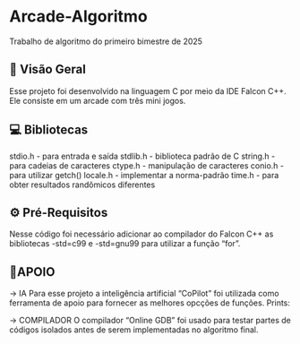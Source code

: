 # Arcade-Algoritmo
Trabalho de algoritmo do primeiro bimestre de 2025


## 🔭 Visão Geral
Esse projeto foi desenvolvido na linguagem C por meio da IDE Falcon C++. Ele consiste em um arcade com três mini jogos.


## 💻 Bibliotecas
stdio.h - para entrada e saída
stdlib.h - biblioteca padrão de C
string.h - para cadeias de caracteres
ctype.h - manipulação de caracteres
conio.h - para utilizar getch()
locale.h - implementar a norma-padrão
time.h - para obter resultados randômicos diferentes

## ⚙️ Pré-Requisitos
Nesse código foi necessário adicionar ao compilador do Falcon C++ as bibliotecas -std=c99 e -std=gnu99 para utilizar a função “for”.

## 🛟APOIO
-> IA
Para esse projeto a inteligência artificial “CoPilot” foi utilizada como ferramenta de apoio para fornecer as melhores opcções de funções.
Prints:






-> COMPILADOR
O compilador “Online GDB” foi usado para testar partes de códigos isolados antes de serem implementadas no algoritmo final.
